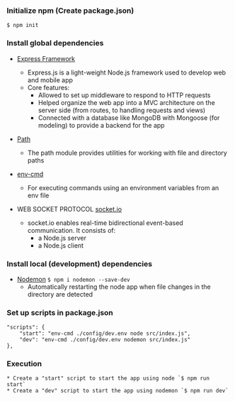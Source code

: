 ### Initialize npm (Create package.json)
`$ npm init`

### Install global dependencies
* [Express Framework](https://www.npmjs.com/package/express)
    * Express.js is a light-weight Node.js framework used to develop web and mobile app
    * Core features:
        * Allowed to set up middleware to respond to HTTP requests
        * Helped organize the web app into a MVC architecture on the server side (from routes, to handling requests and views)
        * Connected with a database like MongoDB with Mongoose (for modeling) to provide a backend for the app

* [Path](https://www.npmjs.com/package/path) 
    * The path module provides utilities for working with file and directory paths
    
* [env-cmd](https://www.npmjs.com/package/env-cmd)
    * For executing commands using an environment variables from an env file
    
* WEB SOCKET PROTOCOL [socket.io](https://www.npmjs.com/package/socket.io)
    * socket.io enables real-time bidirectional event-based communication. It consists of:
        * a Node.js server
        * a Node.js client

### Install local (development) dependencies 
* [Nodemon](https://www.npmjs.com/package/nodemon)
`$ npm i nodemon --save-dev`
    * Automatically restarting the node app when file changes in the directory are detected
    
### Set up scripts in package.json
    "scripts": {
        "start": "env-cmd ./config/dev.env node src/index.js",
        "dev": "env-cmd ./config/dev.env nodemon src/index.js"
    },
  
### Execution  
    * Create a "start" script to start the app using node `$ npm run start`
    * Create a "dev" script to start the app using nodemon `$ npm run dev`
